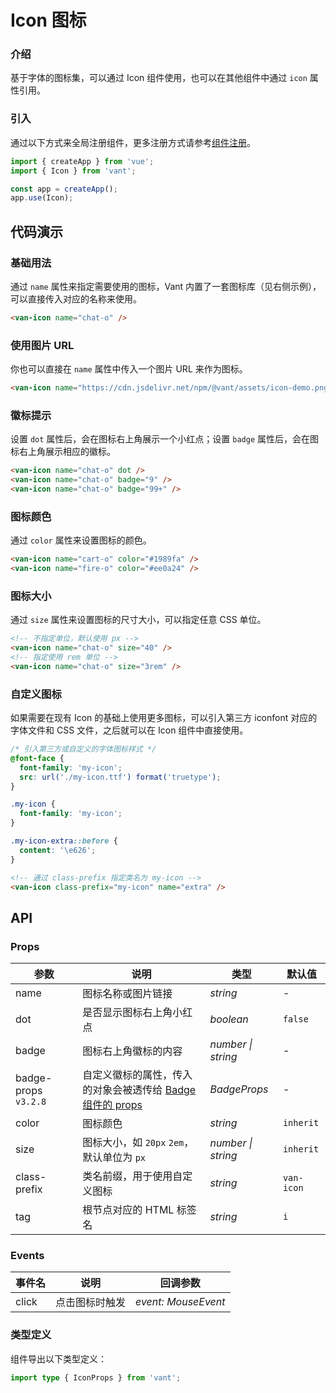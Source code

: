 # Icon 图标

### 介绍

基于字体的图标集，可以通过 Icon 组件使用，也可以在其他组件中通过 `icon` 属性引用。

### 引入

通过以下方式来全局注册组件，更多注册方式请参考[组件注册](#/zh-CN/advanced-usage#zu-jian-zhu-ce)。

```js
import { createApp } from 'vue';
import { Icon } from 'vant';

const app = createApp();
app.use(Icon);
```

## 代码演示

### 基础用法

通过 `name` 属性来指定需要使用的图标，Vant 内置了一套图标库（见右侧示例），可以直接传入对应的名称来使用。

```html
<van-icon name="chat-o" />
```

### 使用图片 URL

你也可以直接在 `name` 属性中传入一个图片 URL 来作为图标。

```html
<van-icon name="https://cdn.jsdelivr.net/npm/@vant/assets/icon-demo.png" />
```

### 徽标提示

设置 `dot` 属性后，会在图标右上角展示一个小红点；设置 `badge` 属性后，会在图标右上角展示相应的徽标。

```html
<van-icon name="chat-o" dot />
<van-icon name="chat-o" badge="9" />
<van-icon name="chat-o" badge="99+" />
```

### 图标颜色

通过 `color` 属性来设置图标的颜色。

```html
<van-icon name="cart-o" color="#1989fa" />
<van-icon name="fire-o" color="#ee0a24" />
```

### 图标大小

通过 `size` 属性来设置图标的尺寸大小，可以指定任意 CSS 单位。

```html
<!-- 不指定单位，默认使用 px -->
<van-icon name="chat-o" size="40" />
<!-- 指定使用 rem 单位 -->
<van-icon name="chat-o" size="3rem" />
```

### 自定义图标

如果需要在现有 Icon 的基础上使用更多图标，可以引入第三方 iconfont 对应的字体文件和 CSS 文件，之后就可以在 Icon 组件中直接使用。

```css
/* 引入第三方或自定义的字体图标样式 */
@font-face {
  font-family: 'my-icon';
  src: url('./my-icon.ttf') format('truetype');
}

.my-icon {
  font-family: 'my-icon';
}

.my-icon-extra::before {
  content: '\e626';
}
```

```html
<!-- 通过 class-prefix 指定类名为 my-icon -->
<van-icon class-prefix="my-icon" name="extra" />
```

## API

### Props

| 参数 | 说明 | 类型 | 默认值 |
| --- | --- | --- | --- |
| name | 图标名称或图片链接 | _string_ | - |
| dot | 是否显示图标右上角小红点 | _boolean_ | `false` |
| badge | 图标右上角徽标的内容 | _number \| string_ | - |
| badge-props `v3.2.8` | 自定义徽标的属性，传入的对象会被透传给 [Badge 组件的 props](#/zh-CN/badge#props) | _BadgeProps_ | - |
| color | 图标颜色 | _string_ | `inherit` |
| size | 图标大小，如 `20px` `2em`，默认单位为 `px` | _number \| string_ | `inherit` |
| class-prefix | 类名前缀，用于使用自定义图标 | _string_ | `van-icon` |
| tag | 根节点对应的 HTML 标签名 | _string_ | `i` |

### Events

| 事件名 | 说明           | 回调参数            |
| ------ | -------------- | ------------------- |
| click  | 点击图标时触发 | _event: MouseEvent_ |

### 类型定义

组件导出以下类型定义：

```ts
import type { IconProps } from 'vant';
```
